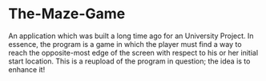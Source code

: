 # The-Maze-Game
An application which was built a long time ago for an University Project. In essence, the program is a game in which the player must find a way to reach the opposite-most edge of the screen with respect to his or her initial start location. This is a reupload of the program in question; the idea is to enhance it!
